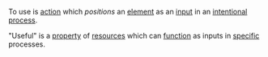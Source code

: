 To use is [action](https://github.com/gcassel/Modular-Organization-Terminology/blob/master/terms/action.md) which *positions* an [element](https://github.com/gcassel/Modular-Organization-Terminology/blob/master/terms/element.md) as an [input](https://github.com/gcassel/Modular-Organization-Terminology/blob/master/terms/input.md) in an [intentional](https://github.com/gcassel/Modular-Organization-Terminology/blob/master/terms/intention.md) [process](https://github.com/gcassel/Modular-Organization-Terminology/blob/master/terms/process.md).

"Useful" is a [property](https://github.com/gcassel/Modular-Organization-Terminology/blob/master/terms/property.md) of [resources](https://github.com/gcassel/Modular-Organization-Terminology/blob/master/terms/resource.md) which can [function](https://github.com/gcassel/Modular-Organization-Terminology/blob/master/terms/function.md) as inputs in [specific](https://github.com/gcassel/Modular-Organization-Terminology/blob/master/terms/specific.md) processes.

